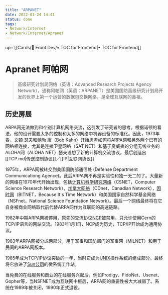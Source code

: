```yaml
---
title: "ARPANET"
date: 2022-01-24 14:41
status: done
tags:
- Network/Internet
- Network/Internet/Apranet
---
```

up:: [[Cards/📲 Front Dev/• TOC for Frontend|• TOC for Frontend]]

# Apranet  阿帕网

>高级研究计划局网络（英语：Advanced Research Projects Agency Network），通称阿帕网（英语：ARPANET）是美国国防高级研究计划局开发的世界上第一个运营的数据包交换网络，是全球互联网的鼻祖。 

## 历史房展

ARPA网无法做到和个别计算机网络交流，这引发了研究者的思考。根据诺顿的看法，他的设计需要太多的控制和太多的网络中机器设备的标准化。因此，1973年春，[文顿·瑟夫](https://zh.wikipedia.org/wiki/%E6%96%87%E9%A1%BF%C2%B7%E7%91%9F%E5%A4%AB "文顿·瑟夫")和[鲍勃·康](https://zh.wikipedia.org/wiki/%E9%B2%8D%E5%8B%83%C2%B7%E5%BA%B7 "鲍勃·康")（Bob Kahn）开始思考如何将ARPA网和另外两个已有的网络相连接，尤其是连接卫星网络（SAT NET）和基于夏威夷的分组无线业务的ALOHA网（ALOHA NET）瑟夫设想了新的计算机交流协议，最后创造出 [[TCP.md|传送控制协议]]／[[IP|互联网协议]]

1975年，ARPA网被转交到美国国防部通信处 (Defense Department Communicationg Agence)。此后ARPA网不再是实验性和独一无二的了。大量新的网络在1970年代开始出现，包括[计算机科学研究网络](https://zh.wikipedia.org/w/index.php?title=%E8%AE%A1%E7%AE%97%E6%9C%BA%E7%A7%91%E5%AD%A6%E7%A0%94%E7%A9%B6%E7%BD%91%E7%BB%9C&action=edit&redlink=1 "计算机科学研究网络（页面不存在）")（CSNET，Computer Science Research Network），[加拿大网络](https://zh.wikipedia.org/w/index.php?title=%E5%8A%A0%E6%8B%BF%E5%A4%A7%E7%BD%91%E7%BB%9C&action=edit&redlink=1 "加拿大网络（页面不存在）")（CDnet，Canadian Network），[因时网](https://zh.wikipedia.org/wiki/%E5%9B%A0%E6%97%B6%E7%BD%91 "因时网")（BITNET，Because It's Time Network）和美国国家自然科学基金网络（NSFnet，National Science Foundation Network）。最后一个网络最终将在它自身被商业网络取代前代替ARPA网作为互联网的高速链路。

1982年中期ARPA网被停用，原先的交流协议[NCP](https://zh.wikipedia.org/wiki/%E7%B6%B2%E8%B7%AF%E6%8E%A7%E5%88%B6%E7%A8%8B%E5%BC%8F "网络控制程序")被禁用，只允许使用Cern的TCP/IP语言的网站交流。1983年1月1日，NCP成为历史，TCP/IP开始成为通用协议。

1983年ARPA网被分成两部分，用于军事和国防部门的军事网（MILNET）和用于民间的ARPA网版本。

1985年成为TCP/IP协议突破的一年，当时它成为[UNIX](https://zh.wikipedia.org/wiki/UNIX "UNIX")操作系统的组成部分。最终将它放进了[Sun公司](https://zh.wikipedia.org/wiki/Sun%E5%85%AC%E5%8F%B8 "Sun公司")的微系统工作站。

当免费的在线服务和商业的在线服务兴起后，例如Prodigy、FidoNet、Usenet、Gopher等，当NSFNET成为互联网中枢后，ARPA网的重要性被大大减弱了。系统在1989年被关闭，1990年正式退役。